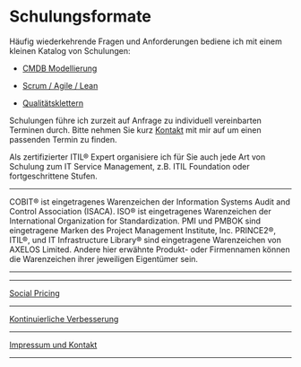 # Schulungsformate

Häufig wiederkehrende Fragen und Anforderungen bediene ich mit einem kleinen Katalog von Schulungen:

* [CMDB Modellierung](/cmdb/modellierung/)

* [Scrum / Agile / Lean](/scrum-agile-lean-training/)

* [Qualitätsklettern](/qualitaetsklettern/)

Schulungen führe ich zurzeit auf Anfrage zu individuell vereinbarten Terminen durch. Bitte nehmen Sie kurz [Kontakt](impressum/) mit mir auf um einen passenden Termin zu finden.

Als zertifizierter ITIL® Expert organisiere ich für Sie auch jede Art von Schulung zum IT Service Management, z.B. ITIL Foundation oder fortgeschrittene Stufen.

---

COBIT® ist eingetragenes Warenzeichen der Information Systems Audit and Control Association (ISACA). ISO® ist eingetragenes Warenzeichen der International Organization for Standardization. PMI und PMBOK sind eingetragene Marken des Project Management Institute, Inc. PRINCE2®, ITIL®, und IT Infrastructure Library® sind eingetragene Warenzeichen von AXELOS Limited. Andere hier erwähnte Produkt- oder Firmennamen können die Warenzeichen ihrer jeweiligen Eigentümer sein.

---

---

[Social Pricing](/social-pricing/)

---

[Kontinuierliche Verbesserung](/kvp/)

---

[Impressum und Kontakt](/impressum/)

---
